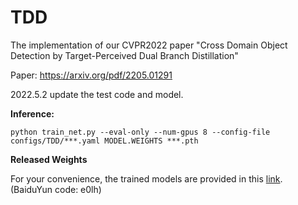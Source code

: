 # TDD

The implementation of our CVPR2022 paper "Cross Domain Object Detection by Target-Perceived Dual Branch Distillation"

Paper: https://arxiv.org/pdf/2205.01291

2022.5.2
update the test code and model.

**Inference:**

`python train_net.py --eval-only --num-gpus 8 --config-file configs/TDD/***.yaml MODEL.WEIGHTS ***.pth`

**Released Weights**

For your convenience, the trained models are provided in this [link](https://pan.baidu.com/s/1efE8Y3Bl3arP7C-6MVOvHw). (BaiduYun code: e0lh)

